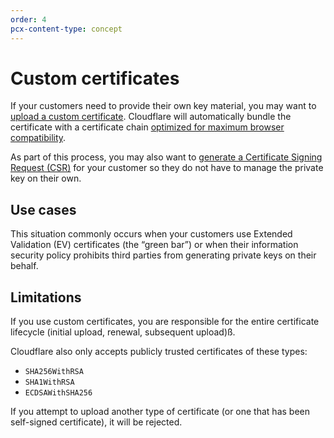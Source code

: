 ```yaml
---
order: 4
pcx-content-type: concept
---
```


# Custom certificates

If your customers need to provide their own key material, you may want to [upload a custom certificate](uploading-certificates). Cloudflare will automatically bundle the certificate with a certificate chain [optimized for maximum browser compatibility](/edge-certificates/custom-certificates/bundling-methodologies#compatible).

As part of this process, you may also want to [generate a Certificate Signing Request (CSR)](certificate-signing-requests) for your customer so they do not have to manage the private key on their own.

## Use cases

This situation commonly occurs when your customers use Extended Validation (EV) certificates (the “green bar”) or when their information security policy prohibits third parties from generating private keys on their behalf. 

## Limitations

If you use custom certificates, you are responsible for the entire certificate lifecycle (initial upload, renewal, subsequent upload)ß.

Cloudflare also only accepts publicly trusted certificates of these types:

* `SHA256WithRSA`
* `SHA1WithRSA`
* `ECDSAWithSHA256`

If you attempt to upload another type of certificate (or one that has been self-signed certificate), it will be rejected.